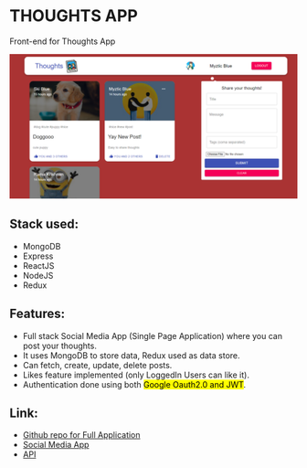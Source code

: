 # THOUGHTS APP
Front-end for Thoughts App
<br />

![thoughts-app](./src/images/thoughts-app.png)

## Stack used:
- MongoDB
- Express
- ReactJS
- NodeJS
- Redux

## Features:
- Full stack Social Media App (Single Page Application) where you can post your thoughts.
- It uses MongoDB to store data, Redux used as data store.
- Can fetch, create, update, delete posts.
- Likes feature implemented (only LoggedIn Users can like it).
- Authentication done using both <mark>Google Oauth2.0 and JWT</mark>.

## Link:
- [Github repo for Full Application](https://github.com/skiblue3/thoughts-project)
- [Social Media App](https://thoughts-project-03.herokuapp.com/)
- [API](https://thoughts-project-03.herokuapp.com/api/posts/)

